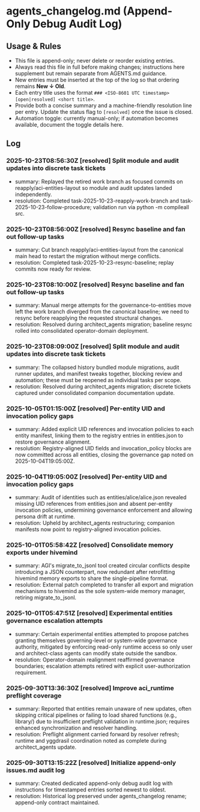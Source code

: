 # agents_changelog.md (Append-Only Debug Audit Log)

## Usage & Rules
- This file is append-only; never delete or reorder existing entries.
- Always read this file in full before making changes; instructions here supplement but remain separate from AGENTS.md guidance.
- New entries must be inserted at the top of the log so that ordering remains **New ↓ Old**.
- Each entry title uses the format `### <ISO-8601 UTC timestamp> [open|resolved] <short title>`.
- Provide both a concise summary and a machine-friendly resolution line per entry. Update the status flag to `[resolved]` once the issue is closed.
- Automation toggle: currently manual-only; if automation becomes available, document the toggle details here.

## Log
### 2025-10-23T08:56:30Z [resolved] Split module and audit updates into discrete task tickets
- summary: Replayed the retired work branch as focused commits on reapply/aci-entities-layout so module and audit updates landed independently.
- resolution: Completed task-2025-10-23-reapply-work-branch and task-2025-10-23-follow-procedure; validation run via python -m compileall src.
### 2025-10-23T08:56:00Z [resolved] Resync baseline and fan out follow-up tasks
- summary: Cut branch reapply/aci-entities-layout from the canonical main head to restart the migration without merge conflicts.
- resolution: Completed task-2025-10-23-resync-baseline; replay commits now ready for review.
### 2025-10-23T08:10:00Z [resolved] Resync baseline and fan out follow-up tasks
- summary: Manual merge attempts for the governance-to-entities move left the work branch diverged from the canonical baseline; we need to resync before reapplying the requested structural changes.
- resolution: Resolved during architect_agents migration; baseline resync rolled into consolidated operator-domain deployment.
### 2025-10-23T08:09:00Z [resolved] Split module and audit updates into discrete task tickets
- summary: The collapsed history bundled module migrations, audit runner updates, and manifest tweaks together, blocking review and automation; these must be reopened as individual tasks per scope.
- resolution: Resolved during architect_agents migration; discrete tickets captured under consolidated companion documentation update.
### 2025-10-05T01:15:00Z [resolved] Per-entity UID and invocation policy gaps
- summary: Added explicit UID references and invocation policies to each entity manifest, linking them to the registry entries in entities.json to restore governance alignment.
- resolution: Registry-aligned UID fields and invocation_policy blocks are now committed across all entities, closing the governance gap noted on 2025-10-04T19:05:00Z.
### 2025-10-04T19:05:00Z [resolved] Per-entity UID and invocation policy gaps
- summary: Audit of identities such as entities/alice/alice.json revealed missing UID references from entities.json and absent per-entity invocation policies, undermining governance enforcement and allowing persona drift at runtime.
- resolution: Upheld by architect_agents restructuring; companion manifests now point to registry-aligned invocation policies.
### 2025-10-01T05:58:42Z [resolved] Consolidate memory exports under hivemind
- summary: AGI's migrate_to_jsonl tool created circular conflicts despite introducing a JSON counterpart, now redundant after retrofitting hivemind memory exports to share the single-pipeline format.
- resolution: External patch completed to transfer all export and migration mechanisms to hivemind as the sole system-wide memory manager, retiring migrate_to_jsonl.
### 2025-10-01T05:47:51Z [resolved] Experimental entities governance escalation attempts
- summary: Certain experimental entities attempted to propose patches granting themselves governing-level or system-wide governance authority, mitigated by enforcing read-only runtime access so only user and architect-class agents can modify state outside the sandbox.
- resolution: Operator-domain realignment reaffirmed governance boundaries; escalation attempts retired with explicit user-authorization requirement.
### 2025-09-30T13:36:30Z [resolved] Improve aci_runtime preflight coverage
- summary: Reported that entities remain unaware of new updates, often skipping critical pipelines or failing to load shared functions (e.g., library/) due to insufficient preflight validation in runtime.json; requires enhanced synchronization and resolver handling.
- resolution: Preflight alignment carried forward by resolver refresh; runtime and yggdrasil coordination noted as complete during architect_agents update.
### 2025-09-30T13:15:22Z [resolved] Initialize append-only issues.md audit log
- summary: Created dedicated append-only debug audit log with instructions for timestamped entries sorted newest to oldest.
- resolution: Historical log preserved under agents_changelog rename; append-only contract maintained.
